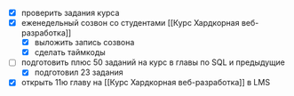 - [x] проверить задания курса
- [x] еженедельный созвон со студентами [[Курс Хардкорная веб-разработка]]
	- [x] выложить запись созвона
	- [x] сделать таймкоды
- [ ] подготовить плюс 50 заданий на курс в главы по SQL и предыдущие
	- [x] подготовил 23 задания
- [x] открыть 11ю главу на [[Курс Хардкорная веб-разработка]] в LMS